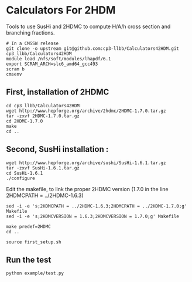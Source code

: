 # Calculators For 2HDM
Tools to use SusHi and 2HDMC to compute H/A/h cross section and branching fractions. 

    # In a CMSSW release
    git clone -o upstream git@github.com:cp3-llbb/Calculators42HDM.git cp3_llbb/Calculators42HDM
    module load /nfs/soft/modules/lhapdf/6.1
    export SCRAM_ARCH=slc6_amd64_gcc493
    scram b
    cmsenv

## First, installation of 2HDMC

    cd cp3_llbb/Calculators42HDM
    wget http://www.hepforge.org/archive/2hdmc/2HDMC-1.7.0.tar.gz
    tar -zxvf 2HDMC-1.7.0.tar.gz
    cd 2HDMC-1.7.0
    make
    cd ..

## Second, SusHi installation :

    wget http://www.hepforge.org/archive/sushi/SusHi-1.6.1.tar.gz
    tar -zxvf SusHi-1.6.1.tar.gz
    cd SusHi-1.6.1
    ./configure

Edit the makefile, to link the proper 2HDMC version (1.7.0 in the line 2HDMCPATH = ../2HDMC-1.6.3)

    sed -i -e 's;2HDMCPATH = ../2HDMC-1.6.3;2HDMCPATH = ../2HDMC-1.7.0;g' Makefile
    sed -i -e 's;2HDMCVERSION = 1.6.3;2HDMCVERSION = 1.7.0;g' Makefile

    make predef=2HDMC
    cd ..

    source first_setup.sh


## Run the test
    
    python example/test.py

